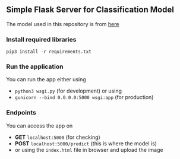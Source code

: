 ## Simple Flask Server for Classification Model
The model used in this repository is from [here](https://colab.research.google.com/drive/1T_FR0YhdIb1WkwrxtV49_KB5JKXfxh91?usp=sharing)

### Install required libraries
`pip3 install -r requirements.txt`

### Run the application
You can run the app either using <br>
- `python3 wsgi.py` (for development) or using <br>
- `gunicorn --bind 0.0.0.0:5000 wsgi:app` (for production)

### Endpoints
You can access the app on
- **GET** `localhost:5000` (for checking)
- **POST** `localhost:5000/predict` (this is where the model is)
- or using the `index.html` file in browser and upload the image
